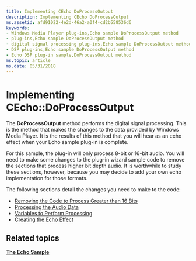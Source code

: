 ```yaml
---
title: Implementing CEcho DoProcessOutput
description: Implementing CEcho DoProcessOutput
ms.assetid: afd91022-4e2d-46a2-a0f4-cd2b558536d6
keywords:
- Windows Media Player plug-ins,Echo sample DoProcessOutput method
- plug-ins,Echo sample DoProcessOutput method
- digital signal processing plug-ins,Echo sample DoProcessOutput method
- DSP plug-ins,Echo sample DoProcessOutput method
- Echo DSP plug-in sample,DoProcessOutput method
ms.topic: article
ms.date: 05/31/2018
---
```


# Implementing CEcho::DoProcessOutput

The **DoProcessOutput** method performs the digital signal processing. This is the method that makes the changes to the data provided by Windows Media Player. It is the results of this method that you will hear as an echo effect when your Echo sample plug-in is complete.

For this sample, the plug-in will only process 8-bit or 16-bit audio. You will need to make some changes to the plug-in wizard sample code to remove the sections that process higher bit depth audio. It is worthwhile to study these sections, however, because you may decide to add your own echo implementation for those formats.

The following sections detail the changes you need to make to the code:

-   [Removing the Code to Process Greater than 16 Bits](removing-the-code-to-process-greater-than-16-bits.md)
-   [Processing the Audio Data](processing-the-audio-data.md)
-   [Variables to Perform Processing](variables-to-perform-processing.md)
-   [Creating the Echo Effect](creating-the-echo-effect.md)

## Related topics

<dl> <dt>

[**The Echo Sample**](the-echo-sample.md)
</dt> </dl>

 

 




